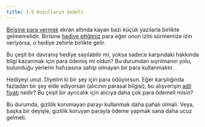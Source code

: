 ```yaml
---
title: 3.9 Koşulların bedeli
---
```


[Birisine para vermek](1.12_send_monero.md) ekran altında kayan bazı
küçük yazılarla birlikte gelmemelidir.  Birisine [hediye
ettğimiz](1.16_gift_monero.md) para eğer onun izini sürmemize izin
veriyorsa, o hediye zehirle birlikte gelir.

Bu çeşit bir davranış hediye sayılabilir mi, yoksa sadece karşındaki
hakkında bilgi kazanmak için para ödemiş mi oldun?  Bu durumdan
sıyrılmanın yolu, bulunduğu yerlerin hafızasına sahip olmayan bir para
kullanmaktır.

Hediyeyi unut.  Diyelim ki bir şey için para ödüyorsun.  Eğer
karşılığında fazladan bir şey elde ediyorsan (alıcının parasal
bilgisi), bu alışverişin [adil fiyatı](2.05_value_vs_price.md) nedir?
Bu çeşit bir ayrıcalık için alıcıya daha çok para ödemeli misin?

Bu durumda, gizlilik korumayan parayı kullanmak daha pahalı olmalı.
Veya, başka bir deyişle, gizlilik koruyan parayla ödeme yapmak sana
daha ucuz gelmeli.

